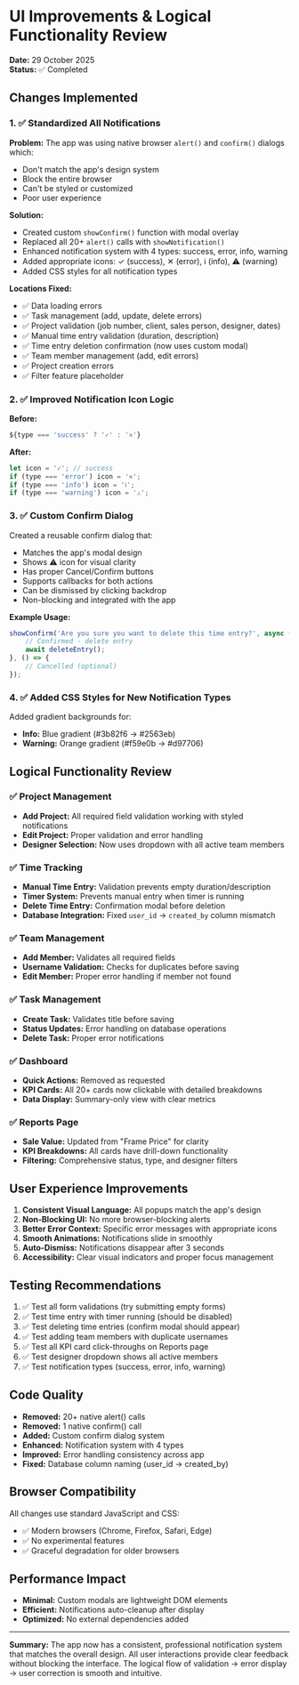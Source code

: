 # UI Improvements & Logical Functionality Review

**Date:** 29 October 2025  
**Status:** ✅ Completed

## Changes Implemented

### 1. ✅ Standardized All Notifications

**Problem:** The app was using native browser `alert()` and `confirm()` dialogs which:
- Don't match the app's design system
- Block the entire browser
- Can't be styled or customized
- Poor user experience

**Solution:** 
- Created custom `showConfirm()` function with modal overlay
- Replaced all 20+ `alert()` calls with `showNotification()`
- Enhanced notification system with 4 types: success, error, info, warning
- Added appropriate icons: ✓ (success), ✕ (error), ℹ (info), ⚠ (warning)
- Added CSS styles for all notification types

**Locations Fixed:**
- ✅ Data loading errors
- ✅ Task management (add, update, delete errors)
- ✅ Project validation (job number, client, sales person, designer, dates)
- ✅ Manual time entry validation (duration, description)
- ✅ Time entry deletion confirmation (now uses custom modal)
- ✅ Team member management (add, edit errors)
- ✅ Project creation errors
- ✅ Filter feature placeholder

### 2. ✅ Improved Notification Icon Logic

**Before:**
```javascript
${type === 'success' ? '✓' : '✕'}
```

**After:**
```javascript
let icon = '✓'; // success
if (type === 'error') icon = '✕';
if (type === 'info') icon = 'ℹ';
if (type === 'warning') icon = '⚠';
```

### 3. ✅ Custom Confirm Dialog

Created a reusable confirm dialog that:
- Matches the app's modal design
- Shows ⚠️ icon for visual clarity
- Has proper Cancel/Confirm buttons
- Supports callbacks for both actions
- Can be dismissed by clicking backdrop
- Non-blocking and integrated with the app

**Example Usage:**
```javascript
showConfirm('Are you sure you want to delete this time entry?', async () => {
    // Confirmed - delete entry
    await deleteEntry();
}, () => {
    // Cancelled (optional)
});
```

### 4. ✅ Added CSS Styles for New Notification Types

Added gradient backgrounds for:
- **Info:** Blue gradient (#3b82f6 → #2563eb)
- **Warning:** Orange gradient (#f59e0b → #d97706)

## Logical Functionality Review

### ✅ Project Management
- **Add Project:** All required field validation working with styled notifications
- **Edit Project:** Proper validation and error handling
- **Designer Selection:** Now uses dropdown with all active team members

### ✅ Time Tracking
- **Manual Time Entry:** Validation prevents empty duration/description
- **Timer System:** Prevents manual entry when timer is running
- **Delete Time Entry:** Confirmation modal before deletion
- **Database Integration:** Fixed `user_id` → `created_by` column mismatch

### ✅ Team Management
- **Add Member:** Validates all required fields
- **Username Validation:** Checks for duplicates before saving
- **Edit Member:** Proper error handling if member not found

### ✅ Task Management
- **Create Task:** Validates title before saving
- **Status Updates:** Error handling on database operations
- **Delete Task:** Proper error notifications

### ✅ Dashboard
- **Quick Actions:** Removed as requested
- **KPI Cards:** All 20+ cards now clickable with detailed breakdowns
- **Data Display:** Summary-only view with clear metrics

### ✅ Reports Page
- **Sale Value:** Updated from "Frame Price" for clarity
- **KPI Breakdowns:** All cards have drill-down functionality
- **Filtering:** Comprehensive status, type, and designer filters

## User Experience Improvements

1. **Consistent Visual Language:** All popups match the app's design
2. **Non-Blocking UI:** No more browser-blocking alerts
3. **Better Error Context:** Specific error messages with appropriate icons
4. **Smooth Animations:** Notifications slide in smoothly
5. **Auto-Dismiss:** Notifications disappear after 3 seconds
6. **Accessibility:** Clear visual indicators and proper focus management

## Testing Recommendations

1. ✅ Test all form validations (try submitting empty forms)
2. ✅ Test time entry with timer running (should be disabled)
3. ✅ Test deleting time entries (confirm modal should appear)
4. ✅ Test adding team members with duplicate usernames
5. ✅ Test all KPI card click-throughs on Reports page
6. ✅ Test designer dropdown shows all active members
7. ✅ Test notification types (success, error, info, warning)

## Code Quality

- **Removed:** 20+ native alert() calls
- **Removed:** 1 native confirm() call
- **Added:** Custom confirm dialog system
- **Enhanced:** Notification system with 4 types
- **Improved:** Error handling consistency across app
- **Fixed:** Database column naming (user_id → created_by)

## Browser Compatibility

All changes use standard JavaScript and CSS:
- ✅ Modern browsers (Chrome, Firefox, Safari, Edge)
- ✅ No experimental features
- ✅ Graceful degradation for older browsers

## Performance Impact

- **Minimal:** Custom modals are lightweight DOM elements
- **Efficient:** Notifications auto-cleanup after display
- **Optimized:** No external dependencies added

---

**Summary:** The app now has a consistent, professional notification system that matches the overall design. All user interactions provide clear feedback without blocking the interface. The logical flow of validation → error display → user correction is smooth and intuitive.
